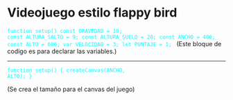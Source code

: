 # **Videojuego estilo flappy bird**

<code style="color : aqua">function setup()
const GRAVEDAD = 10;
const ALTURA_SALTO = 9;
const ALTURA_SUELO = 20; 
const ANCHO = 400;
const ALTO = 600;
var VELOCIDAD = 3;
let PUNTAJE = 1;
</code>
(Este bloque de codigo es para declarar las variables.)
***

<code style="color : aqua">function setup()
  {
  createCanvas(ANCHO, ALTO);
}     
</code>
(Se crea el tamaño para el canvas del juego)





